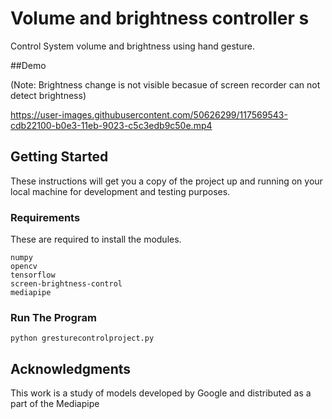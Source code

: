 # Volume and brightness controller s
Control System volume and brightness using hand gesture.


##Demo

(Note: Brightness change is not visible becasue of screen recorder can not detect brightness)

https://user-images.githubusercontent.com/50626299/117569543-cdb22100-b0e3-11eb-9023-c5c3edb9c50e.mp4


## Getting Started

These instructions will get you a copy of the project up and running on your local machine for development and testing purposes.

### Requirements

These are required to install the modules.

```
numpy
opencv
tensorflow
screen-brightness-control
mediapipe
```


### Run The Program
```
python gresturecontrolproject.py
```


## Acknowledgments

This work is a study of models developed by Google and distributed as a part of the Mediapipe

